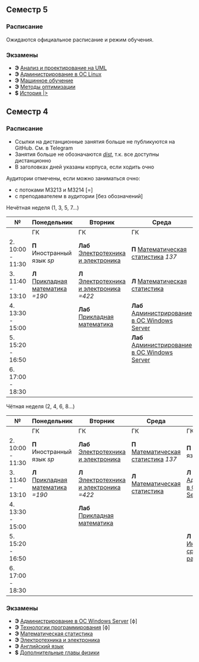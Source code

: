## Семестр 5

### Расписание

Ожидаются официальное расписание и режим обучения.

### Экзамены

* **Э** [Анализ и проектирование на UML](Subjects/UML.md)
* **Э** [Администрирование в ОС Linux](Subjects/LinuxAdministration.md)
* **Э** [Машинное обучение](Subjects/MachineLearning.md)
* **Э** [Методы оптимизации](Subjects/OptimizationMethods.md)
* **$** [История |>]()

## Семестр 4

### Расписание

* Ссылки на дистанционные занятия больше не публикуются на GitHub. См. в Telegram
* Занятия больше не обозначаются [*dist*](), т.к. все доступны дистанционно
* В заголовках дней указаны корпуса, если ходить очно

Аудитории отмечены, если можно заниматься очно:
* с потоками M3213 и M3214 [=]
* с преподавателем в аудитории [без обозначений]

Нечётная неделя (1, 3, 5, 7...)

|№| Понедельник | Вторник | Среда | Четверг | Пятница | Суббота |
| ----- | ------ |------ |------ |------ |------ |------ |
| | ГК | ГК | ГК | ГК | Биржа | **dist** |
| 2. 10:00 - 11:30| **П** Иностранный язык *sp* | **Лаб** [Электротехника и электроника](Subjects/ElectricalAndElectronics.md)  | **П** [Математическая статистика](Subjects/MathematicalStatistics.md) *137* | **П** Иностранный язык *sp* |  | |
| 3. 11:40 - 13:10| **Л** [Прикладная математика](Subjects/WebProgramming.md) *=190* | **Л** [Электротехника и электроника](Subjects/ElectricalAndElectronics.md) *=422* | **Л** [Математическая статистика](Subjects/MathematicalStatistics.md) | **Л** [Администрирование в ОС Windows Server](Subjects/WindowsServerAdministration.md) *=403* | **Л** [Дополнительные главы физики](Subjects/Physics.md) *550* | **Лаб** [Технологии программирования](Subjects/ProgrammingTechnology.md) |
| 4. 13:30 - 15:00|  | **Лаб** [Прикладная математика](Subjects/WebProgramming.md) | **Лаб** [Администрирование в ОС Windows Server](Subjects/WindowsServerAdministration.md) | | **П** [Дополнительные главы физики](Subjects/Physics.md) *545* | **Л** [Технологии программирования](Subjects/ProgrammingTechnology.md) |
| 5. 15:20 - 16:50 | | | **Лаб** [Администрирование в ОС Windows Server](Subjects/WindowsServerAdministration.md)  | **Лаб** [Инструментальные средства разработки ПО](Subjects/SoftwareTools.md) | | |
| 6. 17:00 - 18:30 | | | | **Лаб** [Инструментальные средства разработки ПО](Subjects/SoftwareTools.md)  | | |


Чётная неделя (2, 4, 6, 8...)

|№| Понедельник | Вторник | Среда | Четверг | Пятница | Суббота |
| ----- | ------ |------ |------ |------ |------ |------ |
| | ГК | ГК | ГК | ГК | Биржа | **dist** |
| 2. 10:00 - 11:30| **П** Иностранный язык *sp* | **Лаб** [Электротехника и электроника](Subjects/ElectricalAndElectronics.md) | **П** [Математическая статистика](Subjects/MathematicalStatistics.md) *137* | **П** Иностранный язык  *sp* |  | |
| 3. 11:40 - 13:10| **Л** [Прикладная математика](Subjects/WebProgramming.md) *=190* | **Л** [Электротехника и электроника](Subjects/ElectricalAndElectronics.md) *=422* | **Л** [Математическая статистика](Subjects/MathematicalStatistics.md) | **Л** [Администрирование в ОС Windows Server](Subjects/WindowsServerAdministration.md) *=403* | **Л** [Дополнительные главы физики](Subjects/Physics.md) *550* | **Лаб** [Технологии программирования](Subjects/ProgrammingTechnology.md) |
| 4. 13:30 - 15:00|  | **Лаб** [Прикладная математика](Subjects/WebProgramming.md) | | | **П** [Дополнительные главы физики](Subjects/Physics.md) *545* | **Л** [Технологии программирования](Subjects/ProgrammingTechnology.md)  |
| 5. 15:20 - 16:50 | | | | **Л** [Инструментальные средства разработки ПО](Subjects/SoftwareTools.md) *=99* | | |
| 6. 17:00 - 18:30 | | | |  | | |



### Экзамены

* **Э** [Администрирование в ОС Windows Server](Subjects/WindowsServerAdministration.md) [ф]
* **Э** [Технологии программирования](Subjects/ProgrammingTechnology.md) [ф]
* **Э** [Математическая статистика](Subjects/MathematicalStatistics.md)
* **Э** [Электротехника и электроника](Subjects/ElectricalAndElectronics.md)
* **Э** [Английский язык](https://vk.cc/ak65kn)
* **$** [Дополнительные главы физики](Subjects/Physics.md)
